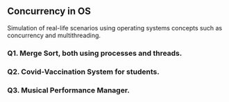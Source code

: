 ## Concurrency in OS  
Simulation of real-life scenarios using operating systems concepts such as concurrency and multithreading.  

### Q1. Merge Sort, both using processes and threads.   
### Q2. Covid-Vaccination System for students.  
### Q3. Musical Performance Manager.  
